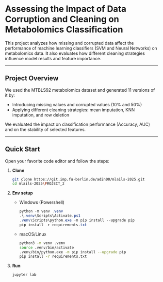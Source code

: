 # Assessing the Impact of Data Corruption and Cleaning on Metabolomics Classification

This project analyzes how missing and corrupted data affect the performance of machine learning classifiers (SVM and Neural Networks) on metabolomics data. It also evaluates how different cleaning strategies influence model results and feature importance.

---

## Project Overview

We used the MTBLS92 metabolomics dataset and generated 11 versions of it by:
- Introducing missing values and corrupted values (10% and 50%)
- Applying different cleaning strategies: mean imputation, KNN imputation, and row deletion

We evaluated the impact on classification performance (Accuracy, AUC) and on the stability of selected features.

---

## Quick Start

Open your favorite code editor and follow the steps: 

1. **Clone**
   ```bash
   git clone https://git.imp.fu-berlin.de/adin00/mlails-2025.git
   cd mlails-2025\PROJECT_2
   ```

2. **Env setup**
    - Windows (Powershell)
        ```powershell
        python -m venv .venv
        .\.venv\Scripts\Activate.ps1
        .venv\Scripts\python.exe -m pip install --upgrade pip
        pip install -r requirements.txt
        ```

    - macOS/Linux
        ```bash
        python3 -m venv .venv
        source .venv/bin/activate
        .venv/bin/python.exe -m pip install --upgrade pip
        pip install -r requirements.txt
        ```

3. **Run**
    ```bash
    jupyter lab
    ```


